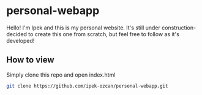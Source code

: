 # personal-webapp
Hello! I'm Ipek and this is my personal website. It's still under construction- decided to create this one from scratch, but feel free to follow as it's developed!

## How to view
Simply clone this repo and open index.html
   ```sh
   git clone https://github.com/ipek-ozcan/personal-webapp.git
   ```
